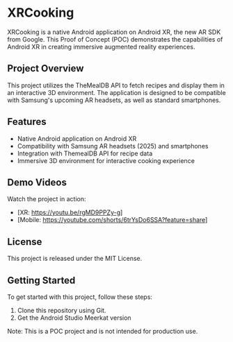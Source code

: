 # XRCooking

XRCooking is a native Android application on Android XR, the new AR SDK from Google. This Proof of Concept (POC) demonstrates the capabilities of Android XR in creating immersive augmented reality experiences.

## Project Overview

This project utilizes the TheMealDB API to fetch recipes and display them in an interactive 3D environment. The application is designed to be compatible with Samsung's upcoming AR headsets, as well as standard smartphones.

## Features

* Native Android application on Android XR
* Compatibility with Samsung AR headsets (2025) and smartphones
* Integration with ThemealDB API for recipe data
* Immersive 3D environment for interactive cooking experience

## Demo Videos

Watch the project in action:

* [XR: https://youtu.be/rgMD9PPZy-g]
* [Mobile: https://youtube.com/shorts/6trYsDo6SSA?feature=share]

## License

This project is released under the MIT License.

## Getting Started

To get started with this project, follow these steps:

1. Clone this repository using Git.
2. Get the Android Studio Meerkat version

Note: This is a POC project and is not intended for production use.